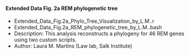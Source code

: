 #### Extended Data Fig. 2a REM phylogenetic tree
- Extended_Data_Fig.2a_Phylo_Tree_Visualization_by_L.M..r
- Extended_Data_Fig.2a_REM_phylogenetic_tree_by_L.M..bash
- Description: This analysis reconstructs a phylogeny for 46 REM genes using two custom scripts.
- Author: Laura M. Martins (Law lab, Salk Institute)
